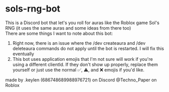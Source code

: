 # sols-rng-bot
This is a Discord bot that let's you roll for auras like the Roblox game Sol's RNG (it uses the same auras and some ideas from there too)  
There are some things I want to note about this bot:  
1. Right now, there is an issue where the /dev createaura and /dev deleteaura commands do not apply until the bot is restarted. I will fix this eventually
2. This bot uses application emojis that I'm not sure will work if you're using a different clientId. If they don't show up properly, replace them yourself or just use the normal ✅, ⚠️, and ❌ emojis if you'd like.

made by .keylen (686748689988976721) on Discord
@Techno_Paper on Roblox